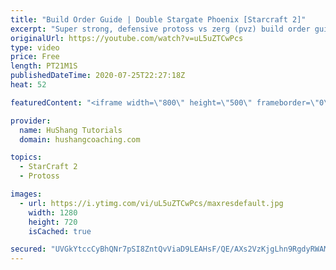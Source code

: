 ```yaml
---
title: "Build Order Guide | Double Stargate Phoenix [Starcraft 2]"
excerpt: "Super strong, defensive protoss vs zerg (pvz) build order guide. This opening is going to give you incredible map control over zerg in the mid-game, letting you scout exactly what is coming your way and making it easy to feel in control of the game. This build also completely owns mutalisk transitions"
originalUrl: https://youtube.com/watch?v=uL5uZTCwPcs
type: video
price: Free
length: PT21M1S
publishedDateTime: 2020-07-25T22:27:18Z
heat: 52

featuredContent: "<iframe width=\"800\" height=\"500\" frameborder=\"0\" src=\"https://www.youtube.com/embed/uL5uZTCwPcs\" allow=\"accelerometer; autoplay; encrypted-media; gyroscope; picture-in-picture\" allowfullscreen></iframe>"

provider:
  name: HuShang Tutorials
  domain: hushangcoaching.com

topics:
  - StarCraft 2
  - Protoss

images:
  - url: https://i.ytimg.com/vi/uL5uZTCwPcs/maxresdefault.jpg
    width: 1280
    height: 720
    isCached: true

secured: "UVGkYtccCyBhQNr7pSI8ZntQvViaD9LEAHsF/QE/AXs2VzKjgLhn9RgdyRWAMz8ucvSXobAcbJq7uF0yRXxPUgzHnFQ8/p4PoQvydl6aum22kF4sAKCX3h8L+W6QuOEHbGBEcUzHir276BRNLIOpJAu4noposfJnZSx2MlpR7Pr1UPpEimb7sPE8+ntkqts/CTktg0ojQejTq7cWD9M8QdRnjpgV+Sn1GIxeBfycI5cJ8kaus/YpJVjZjMXGfXmGcbHUivvd2xMlgfrzomtuaLgMpclI7UIzFDZb53/euYZzCLLVtjjdOhJAcJlVmBHks1ZIZw0lAvbOleAcj4MiYIsFuoIz50yVjPtSWhKR73ZgtIP7NWGV3uL+N3a/SyjJBkjaN/Jvh+qNOGg0UQphv6FxtJIFoiN5tTkW0AlyLR0=;Eg8grSD1l9An+KOnzcYXxQ=="
---
```


